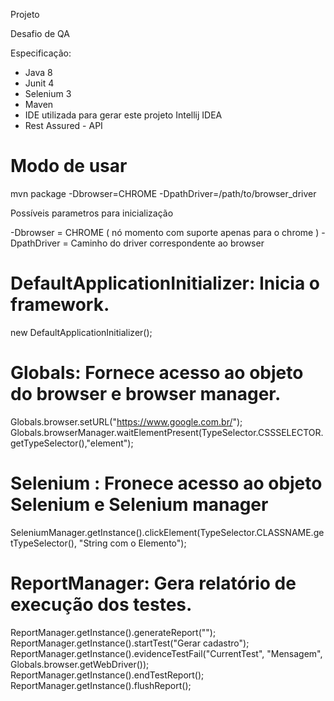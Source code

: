 Projeto

Desafio de QA

Especificação:

- Java 8
- Junit 4
- Selenium 3
- Maven
- IDE utilizada para gerar este projeto Intellij IDEA
- Rest Assured - API

# Modo de usar

mvn package -Dbrowser=CHROME -DpathDriver=/path/to/browser_driver

Possíveis parametros para inicialização

-Dbrowser = CHROME ( nó momento com suporte apenas para o chrome )
-DpathDriver = Caminho do driver correspondente ao browser

# DefaultApplicationInitializer: Inicia o framework.
new DefaultApplicationInitializer();


# Globals: Fornece acesso ao objeto do browser e browser manager.

Globals.browser.setURL("https://www.google.com.br/");
Globals.browserManager.waitElementPresent(TypeSelector.CSSSELECTOR.getTypeSelector(),"element");


# Selenium :  Fronece acesso ao objeto Selenium e Selenium manager

SeleniumManager.getInstance().clickElement(TypeSelector.CLASSNAME.getTypeSelector(), "String com o Elemento");

# ReportManager: Gera relatório de execução dos testes.

ReportManager.getInstance().generateReport("");
ReportManager.getInstance().startTest("Gerar cadastro");
ReportManager.getInstance().evidenceTestFail("CurrentTest", "Mensagem", Globals.browser.getWebDriver());
ReportManager.getInstance().endTestReport();
ReportManager.getInstance().flushReport();
